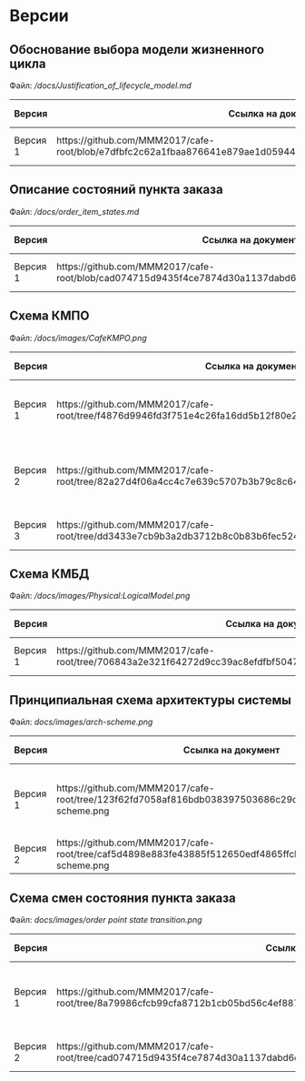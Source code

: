 # Версии

## Обоснование выбора модели жизненного цикла

Файл: */docs/Justification_of_lifecycle_model.md*

<table>
    <thead><th>Версия</th><th>Ссылка на документ</th><th>Формальная инспекция</th></thead>
    <tbody>
        <tr>
            <td>Версия 1</td>
            <td>https://github.com/MMM2017/cafe-root/blob/e7dfbfc2c62a1fbaa876641e879ae1d059444d4a/docs/Justification_of_lifecycle_model.md</td>
            <td> Несоответствия спецификации не обнаружены</td>
        </tr>
    </tbody>
</table>

## Описание состояний пункта заказа

Файл: */docs/order_item_states.md*

<table>
    <thead><th>Версия</th><th>Ссылка на документ</th><th>Формальная инспекция</th></thead>
    <tbody>
        <tr>
            <td>Версия 1</td>
            <td>https://github.com/MMM2017/cafe-root/blob/cad074715d9435f4ce7874d30a1137dabd6db055/docs/order_item_states.md</td>
            <td> Несоответствия спецификации не обнаружены</td>
        </tr>
    </tbody>
</table>

## Схема КМПО

Файл: */docs/images/CafeKMPO.png*

<table>
    <thead><th>Версия</th><th>Ссылка на документ</th><th>Формальная инспекция</th></thead>
    <tbody>
        <tr>
            <td>Версия 1</td>
            <td>https://github.com/MMM2017/cafe-root/tree/f4876d9946fd3f751e4c26fa16dd5b12f80e2d19/docs/images/CafeKMPO.png</td>
            <td> Обнаружена необходимость добавления атрибутов у сущностей</td>
        </tr>
        <tr>
            <td>Версия 2</td>
            <td>https://github.com/MMM2017/cafe-root/tree/82a27d4f06a4cc4c7e639c5707b3b79c8c64b884/docs/images/CafeKMPO.png</td>
            <td> Обнаружено несоответствие спецификации в отношении сущности "Меню" </td>
        </tr>
        <tr>
            <td>Версия 3</td>
            <td>https://github.com/MMM2017/cafe-root/tree/dd3433e7cb9b3a2db3712b8c0b83b6fec5247b65/docs/images/CafeKMPO.png</td>
            <td> Несоответствия спецификации не обнаружены </td>
        </tr>
    </tbody>
</table>

## Схема КМБД

Файл: */docs/images/Physical:LogicalModel.png*

<table>
    <thead><th>Версия</th><th>Ссылка на документ</th><th>Формальная инспекция</th></thead>
    <tbody>
        <tr>
            <td>Версия 1</td>
            <td>https://github.com/MMM2017/cafe-root/tree/706843a2e321f64272d9cc39ac8efdfbf5047ead/docs/images/Physical:LogicalModel.png</td>
            <td> Несоответствия спецификации не обнаружены</td>
        </tr>
    </tbody>
</table>

## Принципиальная схема архитектуры системы

Файл: *docs/images/arch-scheme.png*

<table>
    <thead><th>Версия</th><th>Ссылка на документ</th><th>Формальная инспекция</th></thead>
    <tbody>
        <tr>
            <td>Версия 1</td>
            <td>https://github.com/MMM2017/cafe-root/tree/123f62fd7058af816bdb038397503686c29c71cb/docs/images/arch-scheme.png</td>
            <td>Обнаружено несоответствие в отношении детализации схемы базы данных </td>
        </tr>
        <tr>
            <td>Версия 2</td>
            <td>https://github.com/MMM2017/cafe-root/tree/caf5d4898e883fe43885f512650edf4865ffcbdd/docs/images/arch-scheme.png</td>
            <td> Несоответствия спецификации не обнаружены</td>
        </tr>
    </tbody>
</table>

## Схема смен состояния пункта заказа

Файл: *docs/images/order point state transition.png*

<table>
    <thead><th>Версия</th><th>Ссылка на документ</th><th>Формальная инспекция</th></thead>
    <tbody>
        <tr>
            <td>Версия 1</td>
            <td>https://github.com/MMM2017/cafe-root/tree/8a79986cfcb99cfa8712b1cb05bd56c4ef887afb/docs/images/order%20point%20state%20transition.png</td>
            <td> Обнаружено несоответствие спецификации в отношении используемых терминов </td>
        </tr>
        <tr>
            <td>Версия 2</td>
            <td>https://github.com/MMM2017/cafe-root/tree/cad074715d9435f4ce7874d30a1137dabd6db055/docs/images/order%20point%20state%20transition.png</td>
            <td> Несоответствия спецификации не обнаружены</td>
        </tr>
    </tbody>
</table>
